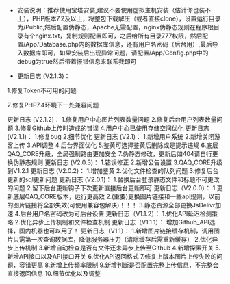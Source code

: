 - 安装说明：推荐使用宝塔安装,建议不要使用虚拟主机安装（估计你也装不上），PHP版本7.2及以上，将整包下载解压（或者直接clone），设置运行目录为/Public,然后配置伪静态，Apache无需配置，nginx伪静态规则在程序根目录有个nginx.txt，复制规则配置即可，之后给所有目录777权限，然后配置/App/Database.php内的数据库信息，还有用户名密码（后台用）,最后导入数据库即可，如果安装后出现异常问题，请配置/App/Config.php中的debug为true然后带着报错信息来联系我即可

- 更新日志 (V2.1.3)：

1.修复Token不可用的问题

2.修复PHP7.4环境下一处兼容问题

更新日志 (V2.1.2)：
1.修复用户中心图片列表数量问题
2.修复后台用户列表数量问题
3.修复Github上传时造成的错误
4.用户中心已使用存储空间优化
更新日志 (V2.1.1)：
1.修复bug
2.细节优化
更新日志 (V2.1)：
1.新增用户系统
2.新增关闭游客上传
3.API调整
4.后台界面优化
5.鉴黄可选择鉴黄后删除或是提示违规
6.底层QAQ_CORE升级，全局强制路由更加安全
7.伪静态修改，更新后如404请自行更换伪静态规则
更新日志 (V2.0.3)：
1.错误修正
2.新增公告设置
3.QAQ_CORE升级到V1.2.1
更新日志 (V2.0.2)：
1.增加鉴黄
2.优化文件检查的队列问题
3.修复后台更新的sql更新问题
更新日志 (V2.0.1)：
1.替换后台登录静态文件和标题不可更改的问题
2.留下后台更新钩子下次更新直接后台更新即可
更新日志（V2.0.0）：
1.更新底层QAQ_CORE版本，运行更高效
2.(重要)更换图片链接和一些api规则，以前的图片链接将全部失效(可使用兼容包解决)！！！
3.静态资源全部更换JsDelivr加速
4.后台用户名密码改为可后台设置
更新日志（V1.1.2）：
1.优化API延迟检测策略
2.优化异步上传机制和文件检查机制
更新日志（V1.1.1）：
增加Github_API选择，国内机器也可以用了！
更新日志（V1.1）：
1.新增图片链接缓存机制，调用图片只需第一次查询数据库，降低服务器压力（清除缓存后需重新缓存）
2.优化异步上传机制
3.新增自动检查是否有文件还未异步上传至Github
4.新增探索开关
5.新增API接口以及API接口开关
6.优化API返回格式
7.修复上版本图片上传失败的问题，容错更高
8.新增上传频率限制
9.新增判断是否配置完整上传信息，不完整会直接返回信息
10.细节优化以及调整
